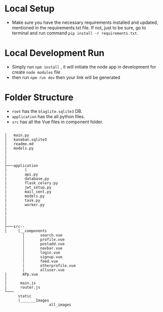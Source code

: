 

# Local Setup

- Make sure you have the necessary requirements installed and updated, mentioned in the requirements.txt file. If not, just to be sure, go to terminal and run command `pip install -r requirements.txt`.

# Local Development Run

- Simply run `npm install` , it will initiate the node app in development for create `node modules` file
- then run `npm run dev` then your link will be generated



# Folder Structure

- `root` has the `bloglite.sqlite3` DB.
- `application` has the all python files.
- `src` has all the Vue  files in component folder.

```

│   main.py
│   kanaban.sqlite3
│   readme.md
|   models.py
│
|
│
├───application
|        |
|        api.py
|        database.py
|        flask_celery.py
|        jwt_setup.py
|        mail_sent.py
|        models.py
|        task.py
|        worker.py
|
|
|
│
├───src--
|     |__components
        │       search.vue
        │       profile.vue
        │       postadd.vue
        │       navbar.vue
        │       login.vue
        │       signup.vue
        │       feed.vue
        |       otherprofile.vue
        |       alluser.vue
|       APp.vue
│
|      main.js
|      router.js
└───    
      static
      |_______Images
                    all_images
        
```
